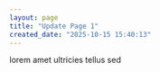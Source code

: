 ```yaml
---
layout: page
title: "Update Page 1"
created_date: "2025-10-15 15:40:13"
---
```


lorem amet ultricies tellus sed 
